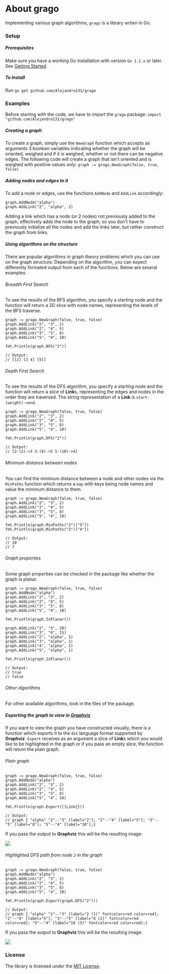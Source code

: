 # About grago

Implementing various graph algorithms, `grago` is a library writen in Go.

### Setup

##### Prerequisites

Make sure you have a working Go installation with version `Go 1.1.x` or later.
See [Getting Started](http://golang.org/doc/install.html)

##### To Install
Run ```go get github.com/Alejandro131/grago```

### Examples

Before starting with the code, we have to import the `grago` package:
```import "github.com/Alejandro131/grago"```

##### Creating a graph

To create a graph, simply use the `NewGraph` function which accepts as arguments
3 boolean variables indicating whether the graph will be oriented, weighed and
if it is weighed, whether or not there can be negative edges. The following code
will create a graph that isn't oriented and is weighed with positive values only:
```graph := grago.NewGraph(false, true, false)```

##### Adding nodes and edges to it

To add a node or edges, use the functions `AddNode` and `AddLink` accordingly:
```
graph.AddNode("alpha")
graph.AddLink("2", "alpha", 2)
```
Adding a link which has a node (or 2 nodes) not previously added to the graph,
effectively adds the node to the graph, so you don't have to previously initialize
all the nodes and add the links later, but rather construct the graph from links.

##### Using algorithms on the structure

There are popular algorithms in graph theory problems which you can use on the graph
structure. Depending on the algorithm, you can expect differently formated output from
each of the functions. Below are several examples:

###### Breadth First Search

To see the results of the BFS algorithm, you specify a starting node and the function will
return a 2D slice with node names, representing the levels of the BFS traverse.
```
graph := grago.NewGraph(false, true, false)
graph.AddLink("2", "3", 2)
graph.AddLink("2", "4", 5)
graph.AddLink("3", "5", 8)
graph.AddLink("5", "4", 10)

fmt.Println(graph.BFS("2"))

// Output:
// [[2] [3 4] [5]]
```

###### Depth First Search

To see the results of the DFS algorithm, you specify a starting node and the function will
return a slice of **Link**s, representing the edges and nodes in the order they are traversed.
The string representation of a **Link** is ```start-(weight)->end```.
```
graph := grago.NewGraph(false, true, false)
graph.AddLink("2", "3", 2)
graph.AddLink("2", "4", 5)
graph.AddLink("3", "5", 8)
graph.AddLink("5", "4", 10)

fmt.Println(graph.DFS("2"))

// Output:
// [2-(2)->3 3-(8)->5 5-(10)->4]
```

###### Minimum distance between nodes

You can find the minimum distance between a node and other nodes via the `MinPaths` function
which returns a `map` with keys being node names and value the minimum distance to them.
```
graph := grago.NewGraph(false, true, false)
graph.AddLink("2", "3", 2)
graph.AddLink("2", "4", 5)
graph.AddLink("3", "5", 8)
graph.AddLink("5", "4", 10)

fmt.Println(graph.MinPaths("2")["5"])
fmt.Println(graph.MinPaths("3")["4"])

// Output:
// 10
// 7
```

###### Graph properties

Some graph properties can be checked in the package like whether the graph is planar.
```
graph := grago.NewGraph(false, true, false)
graph.AddNode("alpha")
graph.AddLink("2", "3", 2)
graph.AddLink("2", "4", 5)
graph.AddLink("3", "5", 8)
graph.AddLink("5", "4", 10)

fmt.Println(graph.IsPlanar())

graph.AddLink("2", "5", 20)
graph.AddLink("3", "4", 15)
graph.AddLink("2", "alpha", 1)
graph.AddLink("3", "alpha", 1)
graph.AddLink("4", "alpha", 1)
graph.AddLink("5", "alpha", 1)

fmt.Println(graph.IsPlanar())

// Output:
// true
// false
```

###### Other algorithms

For other available algorithms, look in the files of the package.

##### Exporting the graph to view in [Graphviz](http://www.graphviz.org/)

If you want to view the graph you have constructed visually, there is a function
which exports it to the `dot` language format supported by **Graphviz**. `Export` receives
as an argument a slice of **Link**s which you would like to be highlighted in the graph or
if you pass an empty slice, the function will return the plain graph.

###### Plain graph

```
graph := grago.NewGraph(false, true, false)
graph.AddNode("alpha")
graph.AddLink("2", "3", 2)
graph.AddLink("2", "4", 5)
graph.AddLink("3", "5", 8)
graph.AddLink("5", "4", 10)

fmt.Println(graph.Export([]Link{}))

// Output:
// graph { "alpha" "2"--"3" [label="2"]; "2"--"4" [label="5"]; "3"--"5" [label="8"]; "5"--"4" [label="10"];}
```

If you pass the output to **Graphviz** this will be the resulting image:

![](graph.png)

###### Highlighted DFS path from node `2` in the graph

```
graph := grago.NewGraph(false, true, false)
graph.AddNode("alpha")
graph.AddLink("2", "3", 2)
graph.AddLink("2", "4", 5)
graph.AddLink("3", "5", 8)
graph.AddLink("5", "4", 10)

fmt.Println(graph.Export(graph.DFS("2")))

// Output:
// graph { "alpha" "2"--"3" [label="2 (1)" fontcolor=red color=red]; "2"--"4" [label="5"]; "3"--"5" [label="8 (2)" fontcolor=red color=red]; "5"--"4" [label="10 (3)" fontcolor=red color=red];}
```

If you pass the output to **Graphviz** this will be the resulting image:

![](graphHighlights.png)

### License

The library is licensed under the [MIT License](LICENSE).